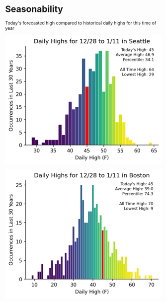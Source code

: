 # Seasonability
Today's forecasted high compared to historical daily highs for this time of year

![Alt text](plots/Seattle.png)

![Alt text](plots/Boston.png)
